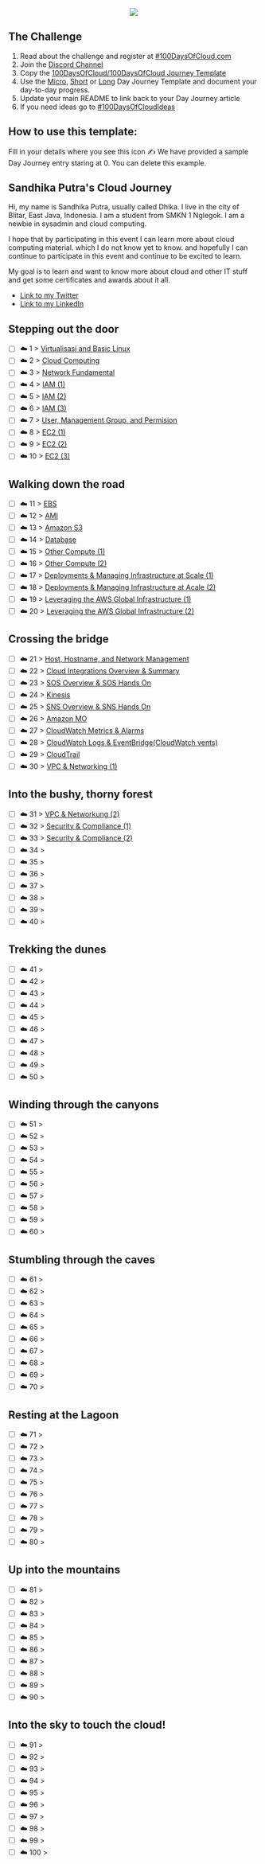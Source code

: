 <p align="center">
  <img src="banner.png">
</p>

## The Challenge
1. Read about the challenge and register at [#100DaysOfCloud.com](https://100DaysOfCloud.com)
2. Join the [Discord Channel](https://discord.gg/c6Db8nY)
3. Copy the [100DaysOfCloud/100DaysOfCloud Journey Template](https://github.com/100DaysOfCloud/100DaysOfCloud/generate)
4. Use the [Micro](Templates/000-DAY-ARTICLE-MICRO-TEMPLATE.md), [Short](Templates/001-DAY-ARTICLE-SHORT-TEMPLATE.md) or [Long](Templates/002-DAY-ARTICLE-LONG-TEMPLATE.md) Day Journey Template and document your day-to-day progress.
5. Update your main README to link back to your Day Journey article
4. If you need ideas go to [#100DaysOfCloudIdeas](https://github.com/100DaysOfCloud/100DaysOfCloudIdeas)

## How to use this template:
Fill in your details where you see this icon ✍️
We have provided a sample Day Journey entry staring at 0. You can delete this example.

##  Sandhika Putra's Cloud Journey

Hi, my name is Sandhika Putra, usually called Dhika. I live in the city of Blitar, East Java, Indonesia. I am a student from SMKN 1 Nglegok. I am a newbie in sysadmin and cloud computing.

I hope that by participating in this event I can learn more about cloud computing material. which I do not know yet to know. and hopefully I can continue to participate in this event and continue to be excited to learn.

My goal is to learn and want to know more about cloud and other IT stuff and get some certificates and awards about it all.

- [Link to my Twitter](https://twitter.com/SandhikaPutra13)
- [Link to my LinkedIn](https://www.linkedin.com/in/putra-fa-b3bbb7246/)

## Stepping out the door

- [ ] ☁️ 1 > [Virtualisasi and Basic Linux](Journey/001/Readme.md)
- [ ] ☁️ 2 > [Cloud Computing](Journey/002/Readme.md)
- [ ] ☁️ 3 > [Network Fundamental](Journey/003/Readme.md)
- [ ] ☁️ 4 > [IAM (1)](Journey/004/Readme.md)
- [ ] ☁️ 5 > [IAM (2)](Journey/005/Readme.md)
- [ ] ☁️ 6 > [IAM (3)](Journey/006/Readme.md)
- [ ] ☁️ 7 > [User, Management Group, and Permision](Journey/007/Readme.md)
- [ ] ☁️ 8 > [EC2 (1)](Journey/008/Readme.md)
- [ ] ☁️ 9 > [EC2 (2)](Journey/009/Readme.md)
- [ ] ☁️ 10 > [EC2 (3)](Journey/010/Readme.md)

## Walking down the road

- [ ] ☁️ 11 > [EBS](Journey/011/Readme.md)
- [ ] ☁️ 12 > [AMI](Journey/012/Readme.md)
- [ ] ☁️ 13 > [Amazon S3](Journey/013/Readme.md)
- [ ] ☁️ 14 > [Database](Journey/014/Readme.md)
- [ ] ☁️ 15 > [Other Compute (1)](Journey/015/Readme.md)
- [ ] ☁️ 16 > [Other Compute (2)](Journey/016/Readme.md)
- [ ] ☁️ 17 > [Deployments & Managing Infrastructure at Scale (1)](Journey/017/Readme.md)
- [ ] ☁️ 18 > [Deployments & Managing Infrastructure at Acale (2)](Journey/018/Readme.md)
- [ ] ☁️ 19 > [Leveraging the AWS Global Infrastructure (1)](Journey/019/Readme.md)
- [ ] ☁️ 20 > [Leveraging the AWS Global Infrastructure (2)](Journey/020/Readme.md)

## Crossing the bridge

- [ ] ☁️ 21 > [Host, Hostname, and Network Management](Journey/021/Readme.md)
- [ ] ☁️ 22 > [Cloud Integrations Overview & Summary](Journey/022/Readme.md)
- [ ] ☁️ 23 > [SOS Overview & SOS Hands On](Journey/023/Readme.md)
- [ ] ☁️ 24 > [Kinesis](Journey/024/Readme.md)
- [ ] ☁️ 25 > [SNS Overview & SNS Hands On](Journey/025/Readme.md)
- [ ] ☁️ 26 > [Amazon MO](Journey/026/Readme.md)
- [ ] ☁️ 27 > [CloudWatch Metrics & Alarms](Journey/027/Readme.md)
- [ ] ☁️ 28 > [CloudWatch Logs & EventBridge(CloudWatch vents)](Journey/028/Readme.md)
- [ ] ☁️ 29 > [CloudTrail](Journey/029/Readme.md)
- [ ] ☁️ 30 > [VPC & Networking (1)](Journey/030/Readme.md)

## Into the bushy, thorny forest

- [ ] ☁️ 31 > [VPC & Networkung (2)](Journey/031/Readme.md)
- [ ] ☁️ 32 > [Security & Compliance (1)](Journey/032/Readme.md)
- [ ] ☁️ 33 > [Security & Compliance (2)](Journey/033/Readme.md)
- [ ] ☁️ 34 > [](Journey/034/Readme.md)
- [ ] ☁️ 35 > [](Journey/035/Readme.md)
- [ ] ☁️ 36 > [](Journey/036/Readme.md)
- [ ] ☁️ 37 > [](Journey/037/Readme.md)
- [ ] ☁️ 38 > [](Journey/038/Readme.md)
- [ ] ☁️ 39 > [](Journey/039/Readme.md)
- [ ] ☁️ 40 > [](Journey/040/Readme.md)

## Trekking the dunes

- [ ] ☁️ 41 > [](Journey/041/Readme.md)
- [ ] ☁️ 42 > [](Journey/042/Readme.md)
- [ ] ☁️ 43 > [](Journey/043/Readme.md)
- [ ] ☁️ 44 > [](Journey/044/Readme.md)
- [ ] ☁️ 45 > [](Journey/045/Readme.md)
- [ ] ☁️ 46 > [](Journey/046/Readme.md)
- [ ] ☁️ 47 > [](Journey/047/Readme.md)
- [ ] ☁️ 48 > [](Journey/048/Readme.md)
- [ ] ☁️ 49 > [](Journey/049/Readme.md)
- [ ] ☁️ 50 > [](Journey/050/Readme.md)

## Winding through the canyons

- [ ] ☁️ 51 > [](Journey/051/Readme.md)
- [ ] ☁️ 52 > [](Journey/052/Readme.md)
- [ ] ☁️ 53 > [](Journey/053/Readme.md)
- [ ] ☁️ 54 > [](Journey/054/Readme.md)
- [ ] ☁️ 55 > [](Journey/055/Readme.md)
- [ ] ☁️ 56 > [](Journey/056/Readme.md)
- [ ] ☁️ 57 > [](Journey/057/Readme.md)
- [ ] ☁️ 58 > [](Journey/058/Readme.md)
- [ ] ☁️ 59 > [](Journey/059/Readme.md)
- [ ] ☁️ 60 > [](Journey/060/Readme.md)

## Stumbling through the caves

- [ ] ☁️ 61 > [](Journey/061/Readme.md)
- [ ] ☁️ 62 > [](Journey/062/Readme.md)
- [ ] ☁️ 63 > [](Journey/063/Readme.md)
- [ ] ☁️ 64 > [](Journey/064/Readme.md)
- [ ] ☁️ 65 > [](Journey/065/Readme.md)
- [ ] ☁️ 66 > [](Journey/066/Readme.md)
- [ ] ☁️ 67 > [](Journey/067/Readme.md)
- [ ] ☁️ 68 > [](Journey/068/Readme.md)
- [ ] ☁️ 69 > [](Journey/069/Readme.md)
- [ ] ☁️ 70 > [](Journey/070/Readme.md)

## Resting at the Lagoon

- [ ] ☁️ 71 > [](Journey/071/Readme.md)
- [ ] ☁️ 72 > [](Journey/072/Readme.md)
- [ ] ☁️ 73 > [](Journey/073/Readme.md)
- [ ] ☁️ 74 > [](Journey/074/Readme.md)
- [ ] ☁️ 75 > [](Journey/075/Readme.md)
- [ ] ☁️ 76 > [](Journey/076/Readme.md)
- [ ] ☁️ 77 > [](Journey/077/Readme.md)
- [ ] ☁️ 78 > [](Journey/078/Readme.md)
- [ ] ☁️ 79 > [](Journey/079/Readme.md)
- [ ] ☁️ 80 > [](Journey/080/Readme.md)

## Up into the mountains

- [ ] ☁️ 81 > [](Journey/081/Readme.md)
- [ ] ☁️ 82 > [](Journey/082/Readme.md)
- [ ] ☁️ 83 > [](Journey/083/Readme.md)
- [ ] ☁️ 84 > [](Journey/084/Readme.md)
- [ ] ☁️ 85 > [](Journey/085/Readme.md)
- [ ] ☁️ 86 > [](Journey/086/Readme.md)
- [ ] ☁️ 87 > [](Journey/087/Readme.md)
- [ ] ☁️ 88 > [](Journey/088/Readme.md)
- [ ] ☁️ 89 > [](Journey/089/Readme.md)
- [ ] ☁️ 90 > [](Journey/090/Readme.md)

## Into the sky to touch the cloud!

- [ ] ☁️ 91 > [](Journey/091/Readme.md)
- [ ] ☁️ 92 > [](Journey/092/Readme.md)
- [ ] ☁️ 93 > [](Journey/093/Readme.md)
- [ ] ☁️ 94 > [](Journey/094/Readme.md)
- [ ] ☁️ 95 > [](Journey/095/Readme.md)
- [ ] ☁️ 96 > [](Journey/096/Readme.md)
- [ ] ☁️ 97 > [](Journey/097/Readme.md)
- [ ] ☁️ 98 > [](Journey/098/Readme.md)
- [ ] ☁️ 99 > [](Journey/099/Readme.md)
- [ ] ☁️ 100 > [](Journey/100/Readme.md)
